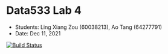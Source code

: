 # Data533 Lab 4
- Students: Ling Xiang Zou (60038213), Ao Tang (64277791)
- Date: Dec 11, 2021

[![Build Status](https://app.travis-ci.com/carlzoulingxiang/data-533-lab-4.svg?branch=main)](https://app.travis-ci.com/carlzoulingxiang/data-533-lab-4)
